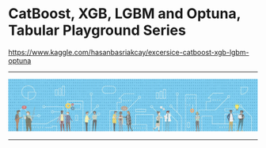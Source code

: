 # CatBoost, XGB, LGBM and Optuna, Tabular Playground Series

https://www.kaggle.com/hasanbasriakcay/excersice-catboost-xgb-lgbm-optuna

---

<img src="/resources/header.png?raw=true"/>

---



